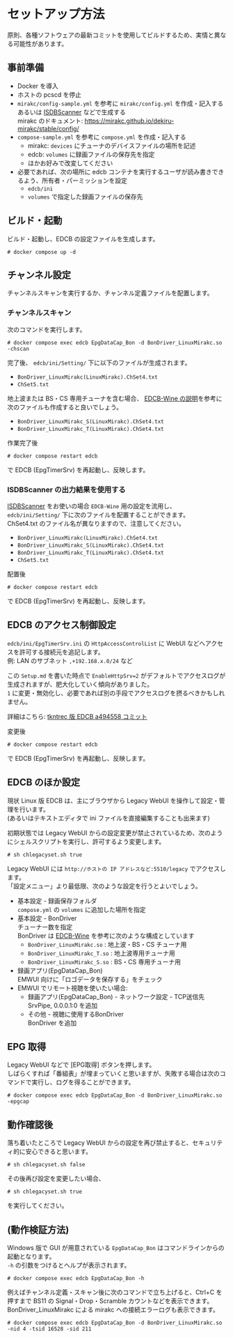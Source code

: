 
# セットアップ方法

原則、各種ソフトウェアの最新コミットを使用してビルドするため、実情と異なる可能性があります。

## 事前準備

* Docker を導入
* ホストの pcscd を停止
* `mirakc/config-sample.yml` を参考に `mirakc/config.yml` を作成・記入する  
  あるいは [ISDBScanner](https://github.com/tsukumijima/ISDBScanner) などで生成する  
  mirakc のドキュメント: https://mirakc.github.io/dekiru-mirakc/stable/config/
* `compose-sample.yml` を参考に `compose.yml` を作成・記入する  
  * mirakc: `devices` にチューナのデバイスファイルの場所を記述
  * edcb: `volumes` に録画ファイルの保存先を指定
  * ほかお好みで改変してください
* 必要であれば、次の場所に edcb コンテナを実行するユーザが読み書きできるよう、所有者・パーミッションを設定
  * `edcb/ini`
  * `volumes` で指定した録画ファイルの保存先

## ビルド・起動

ビルド・起動し、EDCB の設定ファイルを生成します。

```
# docker compose up -d
```

## チャンネル設定

チャンネルスキャンを実行するか、チャンネル定義ファイルを配置します。

### チャンネルスキャン

次のコマンドを実行します。

```
# docker compose exec edcb EpgDataCap_Bon -d BonDriver_LinuxMirakc.so -chscan
```

完了後、 `edcb/ini/Setting/` 下に以下のファイルが生成されます。

* `BonDriver_LinuxMirakc(LinuxMirakc).ChSet4.txt`
* `ChSet5.txt`


地上波または BS・CS 専用チューナを含む場合、 [EDCB-Wine の説明](https://github.com/tsukumijima/EDCB-Wine?tab=readme-ov-file#4-edcb-%E3%81%AE%E8%A8%AD%E5%AE%9A)を参考に次のファイルも作成すると良いでしょう。

* `BonDriver_LinuxMirakc_S(LinuxMirakc).ChSet4.txt`
* `BonDriver_LinuxMirakc_T(LinuxMirakc).ChSet4.txt`

作業完了後

```
# docker compose restart edcb
```

で EDCB (EpgTimerSrv) を再起動し、反映します。

### ISDBScanner の出力結果を使用する

[ISDBScanner](https://github.com/tsukumijima/ISDBScanner) をお使いの場合 `EDCB-Wine` 用の設定を流用し、 `edcb/ini/Setting/` 下に次のファイルを配置することができます。  
ChSet4.txt のファイル名が異なりますので、注意してください。

* `BonDriver_LinuxMirakc(LinuxMirakc).ChSet4.txt`
* `BonDriver_LinuxMirakc_S(LinuxMirakc).ChSet4.txt`
* `BonDriver_LinuxMirakc_T(LinuxMirakc).ChSet4.txt`
* `ChSet5.txt`

配置後

```
# docker compose restart edcb
```

で EDCB (EpgTimerSrv) を再起動し、反映します。


## EDCB のアクセス制御設定

`edcb/ini/EpgTimerSrv.ini` の `HttpAccessControlList` に WebUI などへアクセスを許可する接続元を追記します。  
例: LAN のサブネット `,+192.168.x.0/24` など

この `Setup.md` を書いた時点で `EnableHttpSrv=2` がデフォルトでアクセスログが生成されますが、肥大化していく傾向がありました。  
`1` に変更・無効化し、必要であれば別の手段でアクセスログを摂るべきかもしれません。

詳細はこちら: [tkntrec 版 EDCB a494558 コミット](https://github.com/tkntrec/EDCB/blob/a49455807fe98c9396b443d9e56d017fede3562f/Document/Readme_Mod.txt#civetweb%E3%81%AE%E7%B5%84%E3%81%BF%E8%BE%BC%E3%81%BF%E3%81%AB%E3%81%A4%E3%81%84%E3%81%A6)

変更後

```
# docker compose restart edcb
```

で EDCB (EpgTimerSrv) を再起動し、反映します。

## EDCB のほか設定

現状 Linux 版 EDCB は、主にブラウザから Legacy WebUI を操作して設定・管理を行います。  
(あるいはテキストエディタで ini ファイルを直接編集することも出来ます)  

初期状態では Legacy WebUI からの設定変更が禁止されているため、次のようにシェルスクリプトを実行し、許可するよう変更します。

```
# sh chlegacyset.sh true
```

Legacy WebUI には `http://ホストの IP アドレスなど:5510/legacy` でアクセスします。  
「設定メニュー」より最低限、次のような設定を行うとよいでしょう。

* 基本設定 - 録画保存フォルダ  
  `compose.yml` の `volumes` に追加した場所を指定
* 基本設定 - BonDriver  
  チューナー数を指定  
  BonDriver は [EDCB-Wine](https://github.com/tsukumijima/EDCB-Wine?tab=readme-ov-file#1-%E5%8B%95%E4%BD%9C%E7%A2%BA%E8%AA%8D%E7%92%B0%E5%A2%83) を参考に次のような構成としています
  * `BonDriver_LinuxMirakc.so` : 地上波・BS・CS チューナ用
  * `BonDriver_LinuxMirakc_T.so` : 地上波専用チューナ用
  * `BonDriver_LinuxMirakc_S.so` : BS・CS 専用チューナ用
* 録画アプリ(EpgDataCap_Bon)  
  EMWUI 向けに「ロゴデータを保存する」をチェック
* EMWUI でリモート視聴を使いたい場合:
  * 録画アプリ(EpgDataCap_Bon) - ネットワーク設定 - TCP送信先  
    SrvPipe, 0.0.0.1:0 を追加
  * その他 - 視聴に使用するBonDriver  
    BonDriver を追加

## EPG 取得

Legacy WebUI などで [EPG取得] ボタンを押します。  
しばらくすれば「番組表」が埋まっていくと思いますが、失敗する場合は次のコマンドで実行し、ログを得ることができます。

```
# docker compose exec edcb EpgDataCap_Bon -d BonDriver_LinuxMirakc.so -epgcap
```

## 動作確認後

落ち着いたところで Legacy WebUI からの設定を再び禁止すると、セキュリティ的に安心できると思います。

```
# sh chlegacyset.sh false
```

その後再び設定を変更したい場合、

```
# sh chlegacyset.sh true
```

を実行してください。

## (動作検証方法)

Windows 版で GUI が用意されている `EpgDataCap_Bon` はコマンドラインからの起動となります。  
`-h` の引数をつけるとヘルプが表示されます。

```
# docker compose exec edcb EpgDataCap_Bon -h
```

例えばチャンネル定義・スキャン後に次のコマンドで立ち上げると、Ctrl+C を押すまで BS11 の Signal・Drop・Scramble カウントなどを表示できます。  
BonDriver_LinuxMirakc による mirakc への接続エラーログも表示できます。

```
# docker compose exec edcb EpgDataCap_Bon -d BonDriver_LinuxMirakc.so -nid 4 -tsid 16528 -sid 211
```
